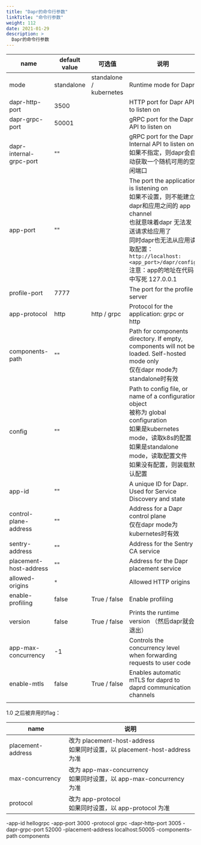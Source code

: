 ```yaml
---
title: "Dapr的命令行参数"
linkTitle: "命令行参数"
weight: 112
date: 2021-01-29
description: >
  Dapr的命令行参数
---
```




| name                    | default value | 可选值                  | 说明                                                         |
| ----------------------- | ------------- | ----------------------- | ------------------------------------------------------------ |
| mode                    | standalone    | standalone / kubernetes | Runtime mode for Dapr                                        |
| dapr-http-port          | 3500          |                         | HTTP port for Dapr API to listen on                          |
| dapr-grpc-port          | 50001         |                         | gRPC port for the Dapr API to listen on                      |
| dapr-internal-grpc-port | ""            |                         | gRPC port for the Dapr Internal API to listen on<br />如果不指定，则dapr会自动获取一个随机可用的空闲端口 |
| app-port                | ""            |                         | The port the application is listening on<br />如果不设置，则不能建立dapr和应用之间的 app channel <br />也就意味着dapr 无法发送请求给应用了<br />同时dapr也无法从应用读取配置： `http://localhost:<app_port>/dapr/config`<br />注意：app的地址在代码中写死 127.0.0.1 |
| profile-port            | 7777          |                         | The port for the profile server                              |
| app-protocol            | http          | http / grpc             | Protocol for the application: grpc or http                   |
| components-path         | ""            |                         | Path for components directory. If empty, components will not be loaded. Self-hosted mode only<br />仅在dapr mode为standalone时有效 |
| config                  | ""            |                         | Path to config file, or name of a configuration object<br />被称为 global configuration<br />如果是kubernetes mode，读取k8s的配置<br />如果是standalone mode，读取配置文件<br />如果没有配置，则装载默认配置 |
| app-id                  | ""            |                         | A unique ID for Dapr. Used for Service Discovery and state   |
| control-plane-address   | ""            |                         | Address for a Dapr control plane<br />仅在dapr mode为kubernetes时有效 |
| sentry-address          | ""            |                         | Address for the Sentry CA service                            |
| placement-host-address  | ""            |                         | Address for the Dapr placement service                       |
| allowed-origins         | `*`           |                         | Allowed HTTP origins                                         |
| enable-profiling        | false         | True / false            | Enable profiling                                             |
| version                 | false         | True / false            | Prints the runtime version （然后dapr就会退出）              |
| app-max-concurrency     | -1            |                         | Controls the concurrency level when forwarding requests to user code |
| enable-mtls             | false         | True / false            | Enables automatic mTLS for daprd to daprd communication channels |
|                         |               |                         |                                                              |



1.0 之后被弃用的flag：

| name              | 说明                                                         |
| ----------------- | ------------------------------------------------------------ |
| placement-address | 改为 placement-host-address<br />如果同时设置，以 placement-host-address 为准 |
| max-concurrency   | 改为 app-max-concurrency<br />如果同时设置，以 app-max-concurrency 为准 |
| protocol          | 改为 app-protocol<br />如果同时设置，以 app-protocol 为准    |









-app-id hellogrpc -app-port 3000 -protocol grpc -dapr-http-port 3005 -dapr-grpc-port 52000 -placement-address localhost:50005 -components-path components





